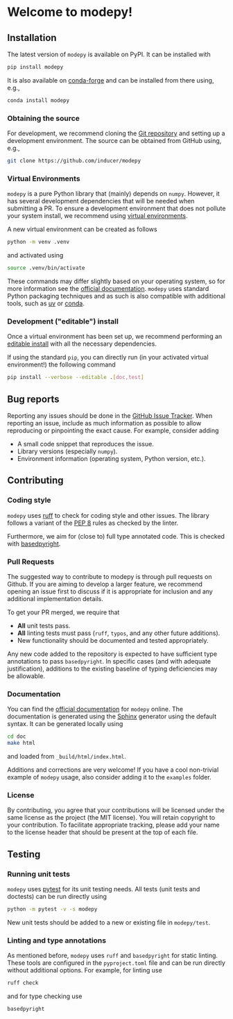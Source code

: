 # Welcome to modepy!

## Installation

The latest version of `modepy` is available on PyPI. It can be installed with
```sh
pip install modepy
```

It is also available on
[conda-forge](https://github.com/conda-forge/modepy-feedstock) and can be
installed from there using, e.g.,
```sh
conda install modepy
```

### Obtaining the source

For development, we recommend cloning the [Git
repository](https://github.com/inducer/modepy) and setting up a development
environment. The source can be obtained from GitHub using, e.g., 
```sh
git clone https://github.com/inducer/modepy
```

### Virtual Environments

`modepy` is a pure Python library that (mainly) depends on `numpy`. However, it
has several development dependencies that will be needed when submitting a PR.
To ensure a development environment that does not pollute your system install,
we recommend using [virtual
environments](https://docs.python.org/3/library/venv.html).

A new virtual environment can be created as follows
```sh
python -m venv .venv
```
and activated using
```sh
source .venv/bin/activate
```

These commands may differ slightly based on your operating system, so for more
information see the [official
documentation](https://packaging.python.org/en/latest/guides/installing-using-pip-and-virtual-environments/#create-and-use-virtual-environments).
`modepy` uses standard Python packaging techniques and as such is also
compatible with additional tools, such as
[uv](https://docs.astral.sh/uv/pip/environments/) or
[conda](https://docs.conda.io/projects/conda/en/latest/index.html).

### Development ("editable") install

Once a virtual environment has been set up, we recommend performing an [editable
install](https://setuptools.pypa.io/en/latest/userguide/development_mode.html)
with all the necessary dependencies.

If using the standard `pip`, you can directly run (in your activated virtual
environment!) the following command
```sh
pip install --verbose --editable .[doc,test]
```

## Bug reports

Reporting any issues should be done in the [GitHub Issue
Tracker](https://github.com/inducer/modepy/issues). When reporting an issue,
include as much information as possible to allow reproducing or pinpointing the
exact cause. For example, consider adding

* A small code snippet that reproduces the issue.
* Library versions (especially `numpy`).
* Environment information (operating system, Python version, etc.).

## Contributing


### Coding style

`modepy` uses [ruff](https://github.com/astral-sh/ruff) to check for coding
style and other issues. The library follows a variant of the  [PEP
8](https://peps.python.org/pep-0008/) rules as checked by the linter.

Furthermore, we aim for (close to) full type annotated code. This is checked
with [basedpyright](https://docs.basedpyright.com/latest/).

### Pull Requests

The suggested way to contribute to modepy is through pull requests on Github.
If you are aiming to develop a larger feature, we recommend opening an issue
first to discuss if it is appropriate for inclusion and any additional
implementation details.

To get your PR merged, we require that
* **All** unit tests pass.
* **All** linting tests must pass (`ruff`, `typos`, and any other future additions).
* New functionality should be documented and tested appropriately.

Any new code added to the repository is expected to have sufficient type
annotations to pass `basedpyright`. In specific cases (and with adequate
justification), additions to the existing baseline of typing deficiencies may
be allowable.

### Documentation

You can find the [official documentation](https://documen.tician.de/modepy) for
`modepy` online. The documentation is generated using the
[Sphinx](https://www.sphinx-doc.org/) generator using the default syntax. It
can be generated locally using
```sh
cd doc
make html
```
and loaded from `_build/html/index.html`.

Additions and corrections are very welcome! If you have a cool non-trivial
example of `modepy` usage, also consider adding it to the `examples` folder.

### License

By contributing, you agree that your contributions will be licensed under the
same license as the project (the MIT license). You will retain copyright to
your contribution. To facilitate appropriate tracking, please add your name to
the license header that should be present at the top of each file.

## Testing

### Running unit tests

`modepy` uses [pytest](https://docs.pytest.org/en/stable/) for its unit testing
needs. All tests (unit tests and doctests) can be run directly using 
```sh
python -m pytest -v -s modepy
```

New unit tests should be added to a new or existing file in `modepy/test`.

### Linting and type annotations

As mentioned before, `modepy` uses `ruff` and `basedpyright` for static
linting. These tools are configured in the `pyproject.toml` file and can be run
directly without additional options. For example, for linting use
```sh
ruff check
```
and for type checking use
```sh
basedpyright
```

